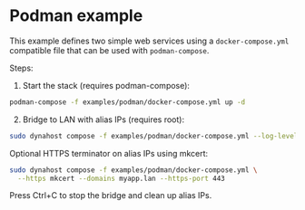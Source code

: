 # Podman example

This example defines two simple web services using a `docker-compose.yml` compatible file
that can be used with `podman-compose`.

Steps:

1. Start the stack (requires podman-compose):

```bash
podman-compose -f examples/podman/docker-compose.yml up -d
```

2. Bridge to LAN with alias IPs (requires root):

```bash
sudo dynahost compose -f examples/podman/docker-compose.yml --log-level INFO
```

Optional HTTPS terminator on alias IPs using mkcert:

```bash
sudo dynahost compose -f examples/podman/docker-compose.yml \
  --https mkcert --domains myapp.lan --https-port 443
```

Press Ctrl+C to stop the bridge and clean up alias IPs.
